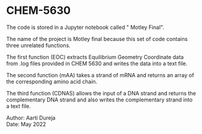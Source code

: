 # CHEM-5630
The code is stored in a Jupyter notebook called " Motley Final".

The name of the project is Motley final because this set of code contains three unrelated functions. 

The first function (EOC) extracts Equilibrium Geometry Coordinate data from .log files provided in CHEM 5630 and writes the data into a text file.

The second function (mAA) takes a strand of mRNA and returns an array of the corresponding amino acid chain.

The third function (CDNAS) allows the input of a DNA strand and returns the complementary DNA strand and also writes the complementary strand into a text file. 

Author: Aarti Dureja  
Date: May 2022
